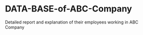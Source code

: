 # DATA-BASE-of-ABC-Company
Detailed report and explanation of their employees working in ABC Company
